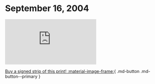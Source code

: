 # September 16, 2004

![](https://www.achewood.com/comic.php?date=09162004)

[Buy a signed strip of this print! :material-image-frame:](https://achewood-holiday-pop-up.myshopify.com/products/strip#09162004){ .md-button .md-button--primary }

